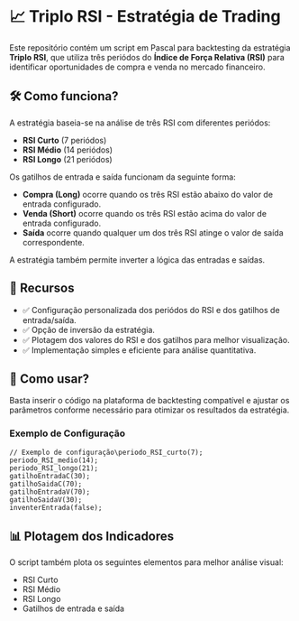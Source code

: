 # 📈 Triplo RSI - Estratégia de Trading

Este repositório contém um script em Pascal para backtesting da estratégia **Triplo RSI**, que utiliza três periódos do **Índice de Força Relativa (RSI)** para identificar oportunidades de compra e venda no mercado financeiro.

## 🛠 Como funciona?
A estratégia baseia-se na análise de três RSI com diferentes periódos:
- **RSI Curto** (7 periódos)
- **RSI Médio** (14 periódos)
- **RSI Longo** (21 periódos)

Os gatilhos de entrada e saída funcionam da seguinte forma:
- **Compra (Long)** ocorre quando os três RSI estão abaixo do valor de entrada configurado.
- **Venda (Short)** ocorre quando os três RSI estão acima do valor de entrada configurado.
- **Saída** ocorre quando qualquer um dos três RSI atinge o valor de saída correspondente.

A estratégia também permite inverter a lógica das entradas e saídas.

## 📌 Recursos
- ✅ Configuração personalizada dos periódos do RSI e dos gatilhos de entrada/saída.
- ✅ Opção de inversão da estratégia.
- ✅ Plotagem dos valores do RSI e dos gatilhos para melhor visualização.
- ✅ Implementação simples e eficiente para análise quantitativa.

## 🚀 Como usar?
Basta inserir o código na plataforma de backtesting compatível e ajustar os parâmetros conforme necessário para otimizar os resultados da estratégia.

### Exemplo de Configuração
```plaintext
// Exemplo de configuração\periodo_RSI_curto(7);
periodo_RSI_medio(14);
periodo_RSI_longo(21);
gatilhoEntradaC(30);
gatilhoSaidaC(70);
gatilhoEntradaV(70);
gatilhoSaidaV(30);
inventerEntrada(false);
```

## 📊 Plotagem dos Indicadores
O script também plota os seguintes elementos para melhor análise visual:
- RSI Curto
- RSI Médio
- RSI Longo
- Gatilhos de entrada e saída



